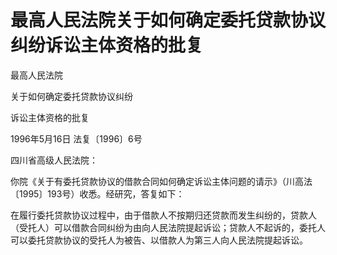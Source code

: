 # 最高人民法院关于如何确定委托贷款协议纠纷诉讼主体资格的批复

<!-- INFO END -->

最高人民法院

关于如何确定委托贷款协议纠纷

诉讼主体资格的批复

1996年5月16日 法复〔1996〕6号

四川省高级人民法院：

你院《关于有委托贷款协议的借款合同如何确定诉讼主体问题的请示》（川高法〔1995〕193号）收悉。经研究，答复如下：

在履行委托贷款协议过程中，由于借款人不按期归还贷款而发生纠纷的，贷款人（受托人）可以借款合同纠纷为由向人民法院提起诉讼；贷款人不起诉的，委托人可以委托贷款协议的受托人为被告、以借款人为第三人向人民法院提起诉讼。

